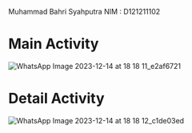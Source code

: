 Muhammad Bahri Syahputra
NIM : D121211102

# Main Activity
![WhatsApp Image 2023-12-14 at 18 18 11_e2af6721](https://github.com/MbahriS/ValorantAgent/assets/90947456/1c00c177-491e-4ab5-bfcd-cbbd1ed6dbfa)
# Detail Activity
![WhatsApp Image 2023-12-14 at 18 18 12_c1de03ed](https://github.com/MbahriS/ValorantAgent/assets/90947456/f195d9dc-4b02-4f1a-aafe-e9ae474680e4)
